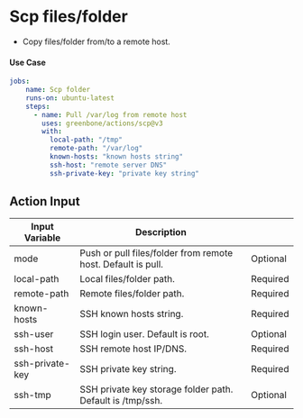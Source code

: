 # Scp files/folder

- Copy files/folder from/to a remote host.

#### Use Case

```yaml
jobs:
    name: Scp folder
    runs-on: ubuntu-latest
    steps:
      - name: Pull /var/log from remote host
        uses: greenbone/actions/scp@v3
        with:
          local-path: "/tmp"
          remote-path: "/var/log"
          known-hosts: "known hosts string"
          ssh-host: "remote server DNS"
          ssh-private-key: "private key string"
```

## Action Input

| Input Variable  | Description                                                  |          |
|-----------------|--------------------------------------------------------------|----------|
| mode            | Push or pull files/folder from remote host. Default is pull. | Optional |
| local-path      | Local files/folder path.                                     | Required |
| remote-path     | Remote files/folder path.                                    | Required |
| known-hosts     | SSH known hosts string.                                      | Required |
| ssh-user        | SSH login user. Default is root.                             | Optional |
| ssh-host        | SSH remote host IP/DNS.                                      | Required |
| ssh-private-key | SSH private key string.                                      | Required |
| ssh-tmp         | SSH private key storage folder path. Default is /tmp/ssh.    | Optional |
